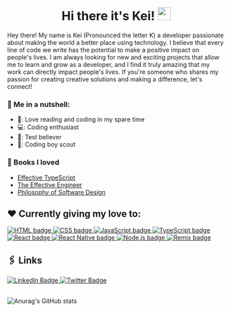 <h1 align="center">
  Hi there it's Kei!
  <img src="https://media.giphy.com/media/hvRJCLFzcasrR4ia7z/giphy.gif" width="30px" height="30px"/>
</h1>

Hey there! My name is Kei (Pronounced the letter K) a developer passionate about making the world a better place using technology. I believe that every line of code we write has the potential to make a positive impact on people's lives. I am always looking for new and exciting projects that allow me to learn and grow as a developer, and I find it truly amazing that my work can directly impact people's lives. If you're someone who shares my passion for creating creative solutions and making a difference, let's connect!

### 🥜 Me in a nutshell:
<ul>
  <li>📖: Love reading and coding in my spare time</li>
  <li>💻: Coding enthusiast</li>
  <li>🧪: Test believer</li>
  <li>🤠: Coding boy scout</li>
</ul>

### 📖 Books I loved
- [Effective TypeScript](https://effectivetypescript.com)
- [The Effective Engineer](http://www.effectiveengineer.com)
- [Philosophy of Software Design](https://www.amazon.ca/Philosophy-Software-Design-John-Ousterhout/dp/1732102201)

## ❤️ Currently giving my love to:
<div id="badges" align="left">
  <a href="https://developer.mozilla.org/en-US/docs/Web/HTML" target="_blank" rel="noopener noreferrer">
   <img src="https://img.shields.io/badge/-HTML5-%23E44D27?style=flat-square&logo=html5&logoColor=ffffff" alt="HTML badge" />
  </a>

  <a href="https://www.w3.org/Style/CSS/Overview.en.html" target="_blank" rel="noopener noreferrer">
     <img src="https://img.shields.io/badge/-CSS3-%231572B6?style=flat-square&logo=css3" alt="CSS badge" />
  </a>
  
  <a href="https://developer.mozilla.org/en-US/docs/Web/JavaScript" target="_blank" rel="noopener noreferrer">
     <img src="https://img.shields.io/badge/-JavaScript-%23F7DF1C?style=flat-square&logo=javascript&logoColor=000000&labelColor=%23F7DF1C"  alt="JavaScript badge" />
  </a>
  
  <a href="https://www.typescriptlang.org" target="_blank" rel="noopener noreferrer">
     <img src="https://img.shields.io/badge/-TypeScript-007ACC?style=flat-square&logo=typescript&logoColor=white" alt="TypeScript badge" />
  </a>
  
  <a href="https://reactjs.org" target="_blank" rel="noopener noreferrer">
     <img src="https://img.shields.io/badge/-React-%23282C34?style=flat-square&logo=react" alt="React badge" />
  </a>
  
  <a href="https://reactnative.dev" target="_blank" rel="noopener noreferrer">
     <img src="https://img.shields.io/badge/-React_Native-%23282C34?style=flat-square&labelColor=23282C34&logo=react&color=white"  alt="React Native badge"/>
  </a>
  
  <a href="https://nodejs.org/en" target="_blank" rel="noopener noreferrer">
     <img src="https://img.shields.io/badge/-nodejs-%23F7DF1C?style=flat-square&logo=node.js&labelColor=white&color=green"  alt="Node.js badge" />
  </a>
  
  <a href="https://remix.run" target="_blank" rel="noopener noreferrer">
     <img src="https://img.shields.io/badge/-Remix-%23F7DF1C?style=flat-square&logo=remix&color=292C36"  alt="Remix badge" />
  </a>
</div>

## 🖇 Links
  <div id="badges" align="left">
  <a href="https://www.linkedin.com/in/keisuke-yamashita-075164178">
    <img src="https://img.shields.io/badge/LinkedIn-blue?style=for-the-badge&logo=linkedin&logoColor=blue&color=white" alt="LinkedIn Badge"/>
  </a>
  <a href="https://twitter.com/kei957">
    <img src="https://img.shields.io/badge/Twitter-blue?style=for-the-badge&logo=twitter&logoColor=white" alt="Twitter Badge"/>
  </a>
</div>

<br />

![Anurag's GitHub stats](https://github-readme-stats.vercel.app/api?username=kei95&show_icons=true&theme=merko)


<!--
**kei95/kei95** is a ✨ _special_ ✨ repository because its `README.md` (this file) appears on your GitHub profile.

Here are some ideas to get you started:

- 🔭 I’m currently working on ...
- 🌱 I’m currently learning ...
- 👯 I’m looking to collaborate on ...
- 🤔 I’m looking for help with ...
- 💬 Ask me about ...
- 📫 How to reach me: ...
- 😄 Pronouns: ...
- ⚡ Fun fact: ...
-->
